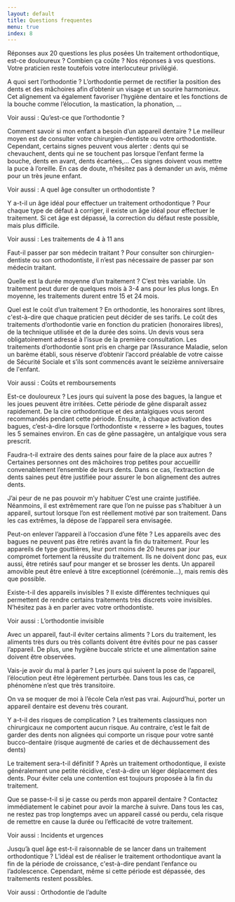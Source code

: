 ```yaml
---
layout: default
title: Questions frequentes
menu: true
index: 8
---
```


Réponses aux 20 questions les plus posées
Un traitement orthodontique, est-ce douloureux ? Combien ça coûte ? Nos réponses à vos questions. Votre praticien reste toutefois votre interlocuteur privilégié.

A quoi sert l’orthodontie ?
L’orthodontie permet de rectifier la position des dents et des mâchoires afin d’obtenir un visage et un sourire harmonieux. Cet alignement va également favoriser l’hygiène dentaire et les fonctions de la bouche comme l’élocution, la mastication, la phonation, …

Voir aussi : Qu’est-ce que l’orthodontie ?


Comment savoir si mon enfant a besoin d’un appareil dentaire ?
Le meilleur moyen est de consulter votre chirurgien-dentiste ou votre orthodontiste. Cependant, certains signes peuvent vous alerter : dents qui se chevauchent, dents qui ne se touchent pas lorsque l’enfant ferme la bouche, dents en avant, dents écartées,… Ces signes doivent vous mettre la puce à l’oreille. En cas de doute, n’hésitez pas à demander un avis, même pour un très jeune enfant.

Voir aussi : A quel âge consulter un orthodontiste ?


Y a-t-il un âge idéal pour effectuer un traitement orthodontique ?
Pour chaque type de défaut à corriger, il existe un âge idéal pour effectuer le traitement. Si cet âge est dépassé, la correction du défaut reste possible, mais plus difficile.

Voir aussi : Les traitements de 4 à 11 ans


Faut-il passer par son médecin traitant ?
Pour consulter son chirurgien-dentiste ou son orthodontiste, il n’est pas nécessaire de passer par son médecin traitant.


Quelle est la durée moyenne d’un traitement ?
C’est très variable. Un traitement peut durer de quelques mois à 3-4 ans pour les plus longs. En moyenne, les traitements durent entre 15 et 24 mois.


Quel est le coût d’un traitement ?
En orthodontie, les honoraires sont libres, c'est-à-dire que chaque praticien peut décider de ses tarifs. Le coût des traitements d’orthodontie varie en fonction du praticien (honoraires libres), de la technique utilisée et de la durée des soins. Un devis vous sera obligatoirement adressé à l’issue de la première consultation. Les traitements d’orthodontie sont pris en charge par l’Assurance Maladie, selon un barème établi, sous réserve d’obtenir l’accord préalable de votre caisse de Sécurité Sociale et s’ils sont commencés avant le seizième anniversaire de l'enfant.

Voir aussi : Coûts et remboursements


Est-ce douloureux ?
Les jours qui suivent la pose des bagues, la langue et les joues peuvent être irritées. Cette période de gêne disparaît assez rapidement. De la cire orthodontique et des antalgiques vous seront recommandés pendant cette période. Ensuite, à chaque activation des bagues, c’est-à-dire lorsque l’orthodontiste « resserre » les bagues, toutes les 5 semaines environ. En cas de gêne passagère, un antalgique vous sera prescrit.


Faudra-t-il extraire des dents saines pour faire de la place aux autres ?
Certaines personnes ont des mâchoires trop petites pour accueillir convenablement l’ensemble de leurs dents. Dans ce cas, l’extraction de dents saines peut être justifiée pour assurer le bon alignement des autres dents.


J’ai peur de ne pas pouvoir m’y habituer
C’est une crainte justifiée. Néanmoins, il est extrêmement rare que l’on ne puisse pas s’habituer à un appareil, surtout lorsque l’on est réellement motivé par son traitement. Dans les cas extrêmes, la dépose de l’appareil sera envisagée.


Peut-on enlever l’appareil à l’occasion d’une fête ?
Les appareils avec des bagues ne peuvent pas être retirés avant la fin du traitement. Pour les appareils de type gouttières, leur port moins de 20 heures par jour compromet fortement la réussite du traitement. Ils ne doivent donc pas, eux aussi, être retirés sauf pour manger et se brosser les dents. Un appareil amovible peut être enlevé à titre exceptionnel (cérémonie...), mais remis dès que possible.


Existe-t-il des appareils invisibles ?
Il existe différentes techniques qui permettent de rendre certains traitements très discrets voire invisibles. N’hésitez pas à en parler avec votre orthodontiste.

Voir aussi : L’orthodontie invisible


Avec un appareil, faut-il éviter certains aliments ?
Lors du traitement, les aliments très durs ou très collants doivent être évités pour ne pas casser l’appareil. De plus, une hygiène buccale stricte et une alimentation saine doivent être observées.


Vais-je avoir du mal à parler ?
Les jours qui suivent la pose de l’appareil, l’élocution peut être légèrement perturbée. Dans tous les cas, ce phénomène n’est que très transitoire.


On va se moquer de moi à l’école
Cela n’est pas vrai. Aujourd’hui, porter un appareil dentaire est devenu très courant.


Y a-t-il des risques de complication ?
Les traitements classiques non chirurgicaux ne comportent aucun risque. Au contraire, c’est le fait de garder des dents non alignées qui comporte un risque pour votre santé bucco-dentaire (risque augmenté de caries et de déchaussement des dents)


Le traitement sera-t-il définitif ?
Après un traitement orthodontique, il existe généralement une petite récidive, c'est-à-dire un léger déplacement des dents. Pour éviter cela une contention est toujours proposée à la fin du traitement.


Que se passe-t-il si je casse ou perds mon appareil dentaire ?
Contactez immédiatement le cabinet pour avoir la marche à suivre. Dans tous les cas, ne restez pas trop longtemps avec un appareil cassé ou perdu, cela risque de remettre en cause la durée ou l’efficacité de votre traitement.

Voir aussi : Incidents et urgences


Jusqu’à quel âge est-t-il raisonnable de se lancer dans un traitement orthodontique ?
L’idéal est de réaliser le traitement orthodontique avant la fin de la période de croissance, c'est-à-dire pendant l’enfance ou l’adolescence. Cependant, même si cette période est dépassée, des traitements restent possibles.

Voir aussi : Orthodontie de l’adulte
